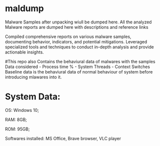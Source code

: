 # maldump
Malware Samples after unpacking wiull be dumped here.
 All the analyzed Malware reports are dumped here with descriptions and reference links



Compiled comprehensive reports on various malware samples, documenting behavior, indicators, and potential mitigations.
Leveraged specialized tools and techniques to conduct in-depth analysis and provide actionable insights.

#This repo also Contains the behaviural data of malwares with the samples 
Data considered - Process time %
                - System Threads
                - Context Switches
Baseline data is the behaviural data of normal behaviour of system before introducing mlawares into it.
# System Data: 
  OS: Windows 10;
  
  RAM: 8GB;
  
  ROM: 95GB;
  
  Softwares installed: MS Office, Brave browser, VLC player
  
             
